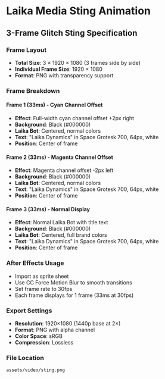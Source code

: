 # Laika Media Sting Animation

## 3-Frame Glitch Sting Specification

### Frame Layout
- **Total Size**: 3 × 1920 × 1080 (3 frames side by side)
- **Individual Frame Size**: 1920 × 1080
- **Format**: PNG with transparency support

### Frame Breakdown

#### Frame 1 (33ms) - Cyan Channel Offset
- **Effect**: Full-width cyan channel offset +2px right
- **Background**: Black (#000000)
- **Laika Bot**: Centered, normal colors
- **Text**: "Laika Dynamics" in Space Grotesk 700, 64px, white
- **Position**: Center of frame

#### Frame 2 (33ms) - Magenta Channel Offset  
- **Effect**: Magenta channel offset -2px left
- **Background**: Black (#000000)
- **Laika Bot**: Centered, normal colors
- **Text**: "Laika Dynamics" in Space Grotesk 700, 64px, white
- **Position**: Center of frame

#### Frame 3 (33ms) - Normal Display
- **Effect**: Normal Laika Bot with title text
- **Background**: Black (#000000)
- **Laika Bot**: Centered, full brand colors
- **Text**: "Laika Dynamics" in Space Grotesk 700, 64px, white
- **Position**: Center of frame

### After Effects Usage
- Import as sprite sheet
- Use CC Force Motion Blur to smooth transitions
- Set frame rate to 30fps
- Each frame displays for 1 frame (33ms at 30fps)

### Export Settings
- **Resolution**: 1920×1080 (1440p base at 2×)
- **Format**: PNG with alpha channel
- **Color Space**: sRGB
- **Compression**: Lossless

### File Location
`assets/video/sting.png` 
